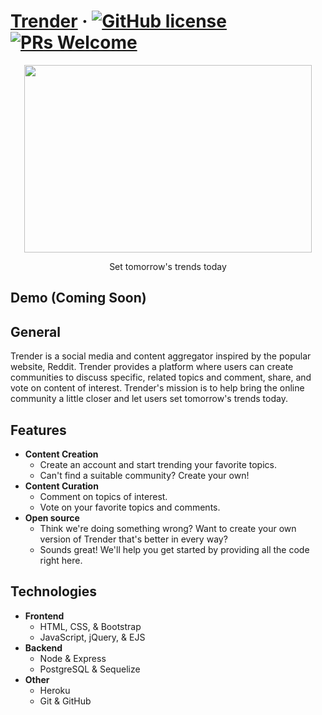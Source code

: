 # [Trender](https://app-trender.herokuapp.com/) &middot; [![GitHub license](https://img.shields.io/badge/license-MIT-blue.svg)](https://github.com/RDCLder/Trender/blob/master/LICENSE) [![PRs Welcome](https://img.shields.io/badge/PRs-welcome-brightgreen.svg)](https://github.com/RDCLder/Trender/pulls)

<p align="center">
  <a href="/"><img width="460" height="300" src="https://github.com/RDCLder/Trender/blob/master/public/media/trender.png"></a>
</p>

<p align="center">
  Set tomorrow's trends today
</p>

## Demo (Coming Soon)

## General

Trender is a social media and content aggregator inspired by the popular website, Reddit. Trender provides a platform where users can create communities to discuss specific, related topics and comment, share, and vote on content of interest. Trender's mission is to help bring the online community a little closer and let users set tomorrow's trends today.

## Features

- **Content Creation**
  - Create an account and start trending your favorite topics.
  - Can't find a suitable community?  Create your own!
- **Content Curation**
  - Comment on topics of interest.
  - Vote on your favorite topics and comments.
- **Open source**
  - Think we're doing something wrong? Want to create your own version of Trender that's better in every way?
  - Sounds great!  We'll help you get started by providing all the code right here.

## Technologies

- **Frontend**
  - HTML, CSS, & Bootstrap
  - JavaScript, jQuery, & EJS
- **Backend**
  - Node & Express
  - PostgreSQL & Sequelize
- **Other**
  - Heroku
  - Git & GitHub
